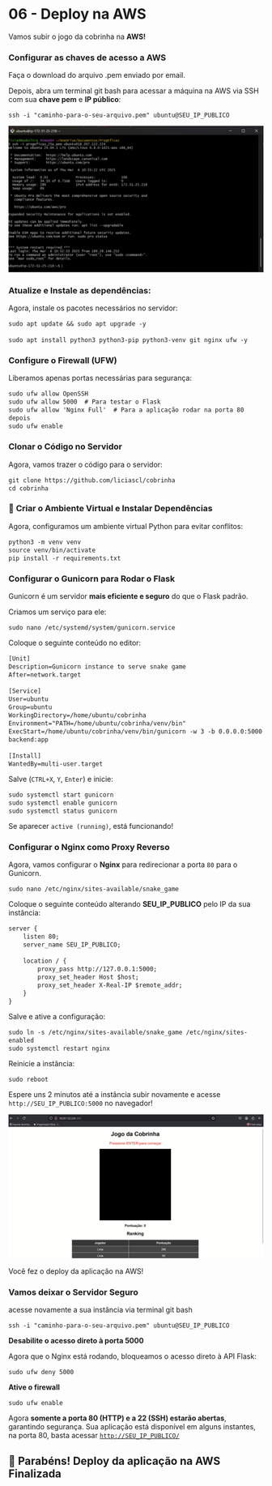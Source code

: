 # 06 - Deploy na AWS

Vamos subir o jogo da cobrinha na **AWS!**

### Configurar as chaves de acesso a AWS

Faça o download do arquivo .pem enviado por email.

Depois, abra um terminal git bash para acessar a máquina na AWS via SSH com sua **chave pem** e **IP público**:

```
ssh -i "caminho-para-o-seu-arquivo.pem" ubuntu@SEU_IP_PUBLICO

```

![ssh.png](imgs/ssh.png)

### **Atualize e Instale as dependências:**

Agora, instale os pacotes necessários no servidor:

```
sudo apt update && sudo apt upgrade -y

sudo apt install python3 python3-pip python3-venv git nginx ufw -y

```

### **Configure o Firewall (UFW)**

Liberamos apenas portas necessárias para segurança:

```
sudo ufw allow OpenSSH
sudo ufw allow 5000  # Para testar o Flask
sudo ufw allow 'Nginx Full'  # Para a aplicação rodar na porta 80 depois
sudo ufw enable

```

### **Clonar o Código no Servidor**

Agora, vamos trazer o código para o servidor:

```
git clone https://github.com/liciascl/cobrinha
cd cobrinha
```

### 🐍 **Criar o Ambiente Virtual e Instalar Dependências**

Agora, configuramos um ambiente virtual Python para evitar conflitos:

```
python3 -m venv venv
source venv/bin/activate
pip install -r requirements.txt

```

### **Configurar o Gunicorn para Rodar o Flask**

Gunicorn é um servidor **mais eficiente e seguro** do que o Flask padrão.

Criamos um serviço para ele:

```
sudo nano /etc/systemd/system/gunicorn.service

```

Coloque o seguinte conteúdo no editor:

```
[Unit]
Description=Gunicorn instance to serve snake game
After=network.target

[Service]
User=ubuntu
Group=ubuntu
WorkingDirectory=/home/ubuntu/cobrinha
Environment="PATH=/home/ubuntu/cobrinha/venv/bin"
ExecStart=/home/ubuntu/cobrinha/venv/bin/gunicorn -w 3 -b 0.0.0.0:5000 backend:app

[Install]
WantedBy=multi-user.target

```

Salve (`CTRL+X`, `Y`, `Enter`) e inicie:

```
sudo systemctl start gunicorn
sudo systemctl enable gunicorn
sudo systemctl status gunicorn

```

Se aparecer `active (running)`, está funcionando!

### **Configurar o Nginx como Proxy Reverso**

Agora, vamos configurar o **Nginx** para redirecionar a porta `80` para o Gunicorn.

```
sudo nano /etc/nginx/sites-available/snake_game

```

Coloque o seguinte conteúdo alterando **SEU_IP_PUBLICO** pelo IP da sua instância:

```
server {
    listen 80;
    server_name SEU_IP_PUBLICO;

    location / {
        proxy_pass http://127.0.0.1:5000;
        proxy_set_header Host $host;
        proxy_set_header X-Real-IP $remote_addr;
    }
}

```

Salve e ative a configuração:

```
sudo ln -s /etc/nginx/sites-available/snake_game /etc/nginx/sites-enabled
sudo systemctl restart nginx

```

Reinicie a instância:

```
sudo reboot

```

Espere uns 2 minutos até a instância subir novamente e acesse `http://SEU_IP_PUBLICO:5000` no navegador!

![deploy.png](imgs/deploy.png)

Você fez o deploy da aplicação na AWS!

### **Vamos deixar o Servidor Seguro**

acesse novamente a sua instância via terminal git bash

```
ssh -i "caminho-para-o-seu-arquivo.pem" ubuntu@SEU_IP_PUBLICO

```

**Desabilite o acesso direto à porta 5000**

Agora que o Nginx está rodando, bloqueamos o acesso direto à API Flask:

```
sudo ufw deny 5000

```

**Ative o firewall**

```
sudo ufw enable

```

Agora **somente a porta 80 (HTTP) e a 22 (SSH) estarão abertas**, garantindo segurança. Sua aplicação está disponível em alguns instantes, na porta 80, basta acessar [`http://SEU_IP_PUBLICO/`](http://SEU_IP_PUBLICO/) 

## 🚀 **Parabéns! Deploy da aplicação na AWS Finalizada**